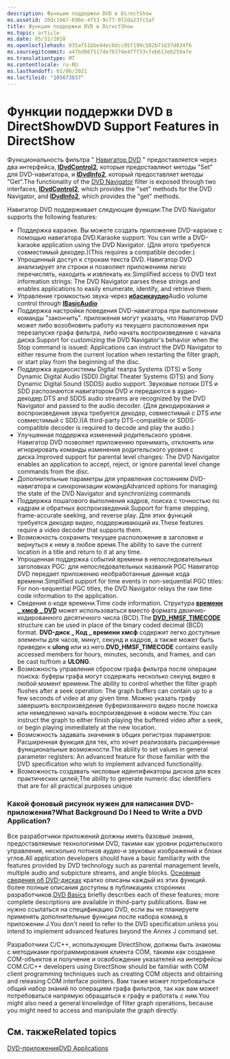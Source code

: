 ```yaml
---
description: Функции поддержки DVD в DirectShow
ms.assetid: 20dc1067-696e-4f53-9c77-0f2da237c5af
title: Функции поддержки DVD в DirectShow
ms.topic: article
ms.date: 05/31/2018
ms.openlocfilehash: 035af51bbe44ec8dcc95f199c502b71d37d834f6
ms.sourcegitcommit: a47bd86f517de76374e4fff33cfeb613eb259a7e
ms.translationtype: MT
ms.contentlocale: ru-RU
ms.lasthandoff: 01/06/2021
ms.locfileid: "105673037"
---
```

# <a name="dvd-support-features-in-directshow"></a><span data-ttu-id="1859b-103">Функции поддержки DVD в DirectShow</span><span class="sxs-lookup"><span data-stu-id="1859b-103">DVD Support Features in DirectShow</span></span>

<span data-ttu-id="1859b-104">Функциональность фильтра " [Навигатор DVD](dvd-navigator-filter.md) " предоставляется через два интерфейса, [**IDvdControl2**](/windows/desktop/api/Strmif/nn-strmif-idvdcontrol2), которые предоставляют методы "Set" для DVD-навигатора, и [**IDvdInfo2**](/windows/desktop/api/Strmif/nn-strmif-idvdinfo2), который предоставляет методы "Get".</span><span class="sxs-lookup"><span data-stu-id="1859b-104">The functionality of the [DVD Navigator](dvd-navigator-filter.md) filter is exposed through two interfaces, [**IDvdControl2**](/windows/desktop/api/Strmif/nn-strmif-idvdcontrol2), which provides the "set" methods for the DVD Navigator, and [**IDvdInfo2**](/windows/desktop/api/Strmif/nn-strmif-idvdinfo2), which provides the "get" methods.</span></span>

<span data-ttu-id="1859b-105">Навигатор DVD поддерживает следующие функции:</span><span class="sxs-lookup"><span data-stu-id="1859b-105">The DVD Navigator supports the following features:</span></span>

-   <span data-ttu-id="1859b-106">Поддержка караоке. Вы можете создать приложение DVD-караоке с помощью навигатора DVD.</span><span class="sxs-lookup"><span data-stu-id="1859b-106">Karaoke support: You can write a DVD-karaoke application using the DVD Navigator.</span></span> <span data-ttu-id="1859b-107">(Для этого требуется совместимый декодер.)</span><span class="sxs-lookup"><span data-stu-id="1859b-107">(This requires a compatible decoder.)</span></span>
-   <span data-ttu-id="1859b-108">Упрощенный доступ к строкам текста DVD. Навигатор DVD анализирует эти строки и позволяет приложениям легко перечислять, находить и извлекать их.</span><span class="sxs-lookup"><span data-stu-id="1859b-108">Simplified access to DVD text information strings: The DVD Navigator parses these strings and enables applications to easily enumerate, identify, and retrieve them.</span></span>
-   <span data-ttu-id="1859b-109">Управление громкостью звука через [ **ибасикаудио**](/windows/desktop/api/Control/nn-control-ibasicaudio)</span><span class="sxs-lookup"><span data-stu-id="1859b-109">Audio volume control through [**IBasicAudio**](/windows/desktop/api/Control/nn-control-ibasicaudio)</span></span>
-   <span data-ttu-id="1859b-110">Поддержка настройки поведения DVD-навигатора при выполнении команды "закончить". приложения могут указать, что Навигатор DVD может либо возобновить работу из текущего расположения при перезапуске графа фильтра, либо начать воспроизведение с начала диска.</span><span class="sxs-lookup"><span data-stu-id="1859b-110">Support for customizing the DVD Navigator's behavior when the Stop command is issued: Applications can instruct the DVD Navigator to either resume from the current location when restarting the filter graph, or start play from the beginning of the disc.</span></span>
-   <span data-ttu-id="1859b-111">Поддержка аудиосистемы Digital театра Systems (DTS) и Sony Dynamic Digital Audio (SDD).</span><span class="sxs-lookup"><span data-stu-id="1859b-111">Digital Theater Systems (DTS) and Sony Dynamic Digital Sound (SDDS) audio support.</span></span> <span data-ttu-id="1859b-112">Звуковые потоки DTS и SDD распознаются навигатором DVD и передаются в аудио-декодер.</span><span class="sxs-lookup"><span data-stu-id="1859b-112">DTS and SDDS audio streams are recognized by the DVD Navigator and passed to the audio decoder.</span></span> <span data-ttu-id="1859b-113">(Для декодирования и воспроизведения звука требуется декодер, совместимый с DTS или совместимый с SDD.)</span><span class="sxs-lookup"><span data-stu-id="1859b-113">(A third-party DTS-compatible or SDDS-compatible decoder is required to decode and play the audio.)</span></span>
-   <span data-ttu-id="1859b-114">Улучшенная поддержка изменений родительского уровня. Навигатор DVD позволяет приложению принимать, отклонять или игнорировать команды изменения родительского уровня с диска.</span><span class="sxs-lookup"><span data-stu-id="1859b-114">Improved support for parental level changes: The DVD Navigator enables an application to accept, reject, or ignore parental level change commands from the disc.</span></span>
-   <span data-ttu-id="1859b-115">Дополнительные параметры для управления состоянием DVD-навигатора и синхронизации команд</span><span class="sxs-lookup"><span data-stu-id="1859b-115">Advanced options for managing the state of the DVD Navigator and synchronizing commands</span></span>
-   <span data-ttu-id="1859b-116">Поддержка пошагового выполнения кадров, поиска с точностью по кадрам и обратных воспроизведений.</span><span class="sxs-lookup"><span data-stu-id="1859b-116">Support for frame stepping, frame-accurate seeking, and reverse play.</span></span> <span data-ttu-id="1859b-117">Для этих функций требуется декодер видео, поддерживающий их.</span><span class="sxs-lookup"><span data-stu-id="1859b-117">These features require a video decoder that supports them.</span></span>
-   <span data-ttu-id="1859b-118">Возможность сохранить текущее расположение в заголовке и вернуться к нему в любое время.</span><span class="sxs-lookup"><span data-stu-id="1859b-118">The ability to save the current location in a title and return to it at any time.</span></span>
-   <span data-ttu-id="1859b-119">Упрощенная поддержка событий времени в непоследовательных заголовках PGC: для непоследовательных названий PGC Навигатор DVD передает приложению необработанные данные кода времени.</span><span class="sxs-lookup"><span data-stu-id="1859b-119">Simplified support for time events in non-sequential PGC titles: For non-sequential PGC titles, the DVD Navigator relays the raw time code information to the application.</span></span>
-   <span data-ttu-id="1859b-120">Сведения о коде времени.</span><span class="sxs-lookup"><span data-stu-id="1859b-120">Time code information.</span></span> <span data-ttu-id="1859b-121">Структура [**времени \_ хмсф \_ DVD**](/windows/win32/api/strmif/ns-strmif-dvd_hmsf_timecode) может использоваться вместо формата двоично-кодированного десятичного числа (BCD).</span><span class="sxs-lookup"><span data-stu-id="1859b-121">The [**DVD\_HMSF\_TIMECODE**](/windows/win32/api/strmif/ns-strmif-dvd_hmsf_timecode) structure can be used in place of the binary coded decimal (BCD) format.</span></span> <span data-ttu-id="1859b-122">**DVD-диск \_ Код \_ времени хмсф** содержит легко доступные элементы для часов, минут, секунд и кадров, а также может быть приведен к **ulong** или из него.</span><span class="sxs-lookup"><span data-stu-id="1859b-122">**DVD\_HMSF\_TIMECODE** contains easily accessed members for hours, minutes, seconds, and frames, and can be cast to/from a **ULONG**.</span></span>
-   <span data-ttu-id="1859b-123">Возможность управления сбросом графа фильтра после операции поиска: буферы графа могут содержать несколько секунд видео в любой момент времени.</span><span class="sxs-lookup"><span data-stu-id="1859b-123">The ability to control whether the filter graph flushes after a seek operation: The graph buffers can contain up to a few seconds of video at any given time.</span></span> <span data-ttu-id="1859b-124">Можно указать графу завершить воспроизведение буферизованного видео после поиска или немедленно начать воспроизведение в новом месте.</span><span class="sxs-lookup"><span data-stu-id="1859b-124">You can instruct the graph to either finish playing the buffered video after a seek, or begin playing immediately at the new location.</span></span>
-   <span data-ttu-id="1859b-125">Возможность задавать значения в общих регистрах параметров: Расширенная функция для тех, кто хочет реализовать расширенные функциональные возможности.</span><span class="sxs-lookup"><span data-stu-id="1859b-125">The ability to set values in general parameter registers: An advanced feature for those familiar with the DVD specification who wish to implement advanced functionality.</span></span>
-   <span data-ttu-id="1859b-126">Возможность создавать числовые идентификаторы дисков для всех практических целей;</span><span class="sxs-lookup"><span data-stu-id="1859b-126">The ability to generate numeric disc identifiers that are for all practical purposes unique</span></span>

### <a name="what-background-do-i-need-to-write-a-dvd-application"></a><span data-ttu-id="1859b-127">Какой фоновый рисунок нужен для написания DVD-приложения?</span><span class="sxs-lookup"><span data-stu-id="1859b-127">What Background Do I Need to Write a DVD Application?</span></span>

<span data-ttu-id="1859b-128">Все разработчики приложений должны иметь базовые знания, предоставляемые технологиями DVD, такими как уровни родительского управления, несколько потоков аудио-и звуковых изображений и блоки углов.</span><span class="sxs-lookup"><span data-stu-id="1859b-128">All application developers should have a basic familiarity with the features provided by DVD technology such as parental management levels, multiple audio and subpicture streams, and angle blocks.</span></span> <span data-ttu-id="1859b-129">[Основные сведения об DVD-дисках](dvd-basics.md) кратко описаны каждый из этих функций. более полные описания доступны в публикациях сторонних разработчиков.</span><span class="sxs-lookup"><span data-stu-id="1859b-129">[DVD Basics](dvd-basics.md) briefly describes each of these features; more complete descriptions are available in third-party publications.</span></span> <span data-ttu-id="1859b-130">Вам не нужно ссылаться на спецификацию DVD, если вы не планируете применять дополнительные функции после набора команд в приложении J.</span><span class="sxs-lookup"><span data-stu-id="1859b-130">You don't need to refer to the DVD specification unless you intend to implement advanced features beyond the Annex J command set.</span></span>

<span data-ttu-id="1859b-131">Разработчики C/C++, использующие DirectShow, должны быть знакомы с методиками программирования клиента COM, такими как создание COM-объектов и получение и освобождение указателей на интерфейсы COM.</span><span class="sxs-lookup"><span data-stu-id="1859b-131">C/C++ developers using DirectShow should be familiar with COM client programming techniques such as creating COM objects and obtaining and releasing COM interface pointers.</span></span> <span data-ttu-id="1859b-132">Вам также может потребоваться общий набор знаний по операциям графа фильтров, так как вам может потребоваться напрямую обращаться к графу и работать с ним.</span><span class="sxs-lookup"><span data-stu-id="1859b-132">You might also need a general knowledge of filter graph operations, because you might need to access and manipulate the graph directly.</span></span>

## <a name="related-topics"></a><span data-ttu-id="1859b-133">См. также</span><span class="sxs-lookup"><span data-stu-id="1859b-133">Related topics</span></span>

<dl> <dt>

[<span data-ttu-id="1859b-134">DVD-приложения</span><span class="sxs-lookup"><span data-stu-id="1859b-134">DVD Applications</span></span>](dvd-applications.md)
</dt> </dl>

 

 



